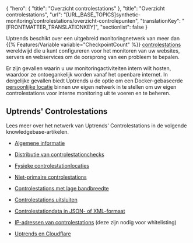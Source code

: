 {
  "hero": {
    "title": "Overzicht controlestations"
  },
  "title": "Overzicht controlestations",
  "url": "[URL_BASE_TOPICS]synthetic-monitoring/controlestations/overzicht-controlepunten",
  "translationKey": "[FRONTMATTER_TRANSLATIONKEY]",
  "sectionlist": false
}

Uptrends beschikt over een uitgebreid monitoringnetwerk van meer dan {{% Features/Variable variable="CheckpointCount" %}} [controlestations]([LINK_URL_1]) wereldwijd die u kunt configureren voor het monitoren van uw websites, servers en webservices om de oorsprong van een probleem te bepalen.

Er zijn gevallen waarin u uw monitoringactiviteiten intern wilt hosten, waardoor ze ontoegankelijk worden vanaf het openbare internet. In dergelijke gevallen biedt Uptrends u de optie om een Docker-gebaseerde [persoonlijke locatie]([LINK_URL_2]) binnen uw eigen netwerk in te stellen om uw eigen controlestations voor interne monitoring uit te voeren en te beheren.

## Uptrends' Controlestations

Lees meer over het netwerk van Uptrends' Controlestations in de volgende knowledgebase-artikelen.

- [Algemene informatie]([LINK_URL_3])

- [Distributie van controlestationchecks]([LINK_URL_4])

- [Fysieke controlestationlocaties]([LINK_URL_5])

- [Niet-primaire controlestations]([LINK_URL_6])

- [Controlestations met lage bandbreedte]([LINK_URL_7])

- [Controlestations uitsluiten]([LINK_URL_8])

- [Controlestationdata in JSON- of XML-formaat]([LINK_URL_9])

- [IP-adressen van controlestations]([LINK_URL_10]) (deze zijn nodig voor whitelisting)

- [Uptrends en Cloudflare]([LINK_URL_11])
